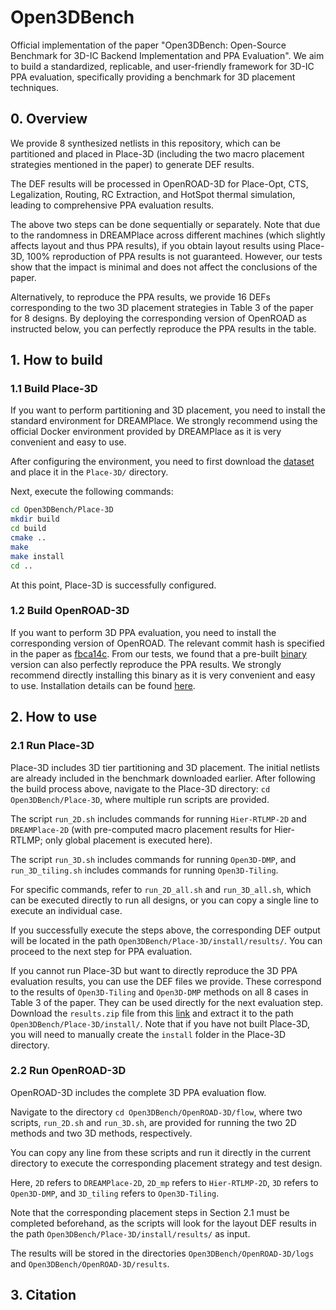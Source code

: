 # Open3DBench

Official implementation of the paper "Open3DBench: Open-Source Benchmark for 3D-IC Backend Implementation and PPA Evaluation". We aim to build a standardized, replicable, and user-friendly framework for 3D-IC PPA evaluation, specifically providing a benchmark for 3D placement techniques.

## 0. Overview

We provide 8 synthesized netlists in this repository, which can be partitioned and placed in Place-3D (including the two macro placement strategies mentioned in the paper) to generate DEF results.

The DEF results will be processed in OpenROAD-3D for Place-Opt, CTS, Legalization, Routing, RC Extraction, and HotSpot thermal simulation, leading to comprehensive PPA evaluation results.

The above two steps can be done sequentially or separately. Note that due to the randomness in DREAMPlace across different machines (which slightly affects layout and thus PPA results), if you obtain layout results using Place-3D, 100% reproduction of PPA results is not guaranteed. However, our tests show that the impact is minimal and does not affect the conclusions of the paper. 

Alternatively, to reproduce the PPA results, we provide 16 DEFs corresponding to the two 3D placement strategies in Table 3 of the paper for 8 designs. By deploying the corresponding version of OpenROAD as instructed below, you can perfectly reproduce the PPA results in the table.

## 1. How to build

### 1.1 Build Place-3D

If you want to perform partitioning and 3D placement, you need to install the standard environment for DREAMPlace. We strongly recommend using the official Docker environment provided by DREAMPlace as it is very convenient and easy to use.

After configuring the environment, you need to first download the [dataset](https://drive.google.com/file/d/15D2ge4FJsn4HP4o4AVzoQms6Xx-3ugZ0/view?usp=sharing) and place it in the `Place-3D/` directory.

Next, execute the following commands:

```bash
cd Open3DBench/Place-3D
mkdir build
cd build
cmake ..
make
make install
cd ..
```

At this point, Place-3D is successfully configured.

### 1.2 Build OpenROAD-3D

If you want to perform 3D PPA evaluation, you need to install the corresponding version of OpenROAD. The relevant commit hash is specified in the paper as [fbca14c](https://github.com/The-OpenROAD-Project/OpenROAD/commit/fbca14c). From our tests, we found that a pre-built [binary](https://github.com/Precision-Innovations/OpenROAD/releases/tag/2.0-17198-g8396d0866) version can also perfectly reproduce the PPA results. We strongly recommend directly installing this binary as it is very convenient and easy to use. Installation details can be found [here](https://openroad-flow-scripts.readthedocs.io/en/latest/user/BuildWithPrebuilt.html).

## 2. How to use

### 2.1 Run Place-3D

Place-3D includes 3D tier partitioning and 3D placement. The initial netlists are already included in the benchmark downloaded earlier. After following the build process above, navigate to the Place-3D directory: `cd Open3DBench/Place-3D`, where multiple run scripts are provided.

The script `run_2D.sh` includes commands for running `Hier-RTLMP-2D` and `DREAMPlace-2D` (with pre-computed macro placement results for Hier-RTLMP; only global placement is executed here). 

The script `run_3D.sh` includes commands for running `Open3D-DMP`, and `run_3D_tiling.sh` includes commands for running `Open3D-Tiling`. 

For specific commands, refer to `run_2D_all.sh` and `run_3D_all.sh`, which can be executed directly to run all designs, or you can copy a single line to execute an individual case.

If you successfully execute the steps above, the corresponding DEF output will be located in the path `Open3DBench/Place-3D/install/results/`. You can proceed to the next step for PPA evaluation.

If you cannot run Place-3D but want to directly reproduce the 3D PPA evaluation results, you can use the DEF files we provide. These correspond to the results of `Open3D-Tiling` and `Open3D-DMP` methods on all 8 cases in Table 3 of the paper. They can be used directly for the next evaluation step. Download the `results.zip` file from this [link](https://drive.google.com/file/d/18RCp2zEz23TpSA8kvkA9XBfv-ZvzUub3/view?usp=sharing) and extract it to the path `Open3DBench/Place-3D/install/`. Note that if you have not built Place-3D, you will need to manually create the `install` folder in the Place-3D directory.

### 2.2 Run OpenROAD-3D

OpenROAD-3D includes the complete 3D PPA evaluation flow. 

Navigate to the directory `cd Open3DBench/OpenROAD-3D/flow`, where two scripts, `run_2D.sh` and `run_3D.sh`, are provided for running the two 2D methods and two 3D methods, respectively. 

You can copy any line from these scripts and run it directly in the current directory to execute the corresponding placement strategy and test design. 

Here, `2D` refers to `DREAMPlace-2D`, `2D_mp` refers to `Hier-RTLMP-2D`, `3D` refers to `Open3D-DMP`, and `3D_tiling` refers to `Open3D-Tiling`. 

Note that the corresponding placement steps in Section 2.1 must be completed beforehand, as the scripts will look for the layout DEF results in the path `Open3DBench/Place-3D/install/results/` as input. 

The results will be stored in the directories `Open3DBench/OpenROAD-3D/logs` and `Open3DBench/OpenROAD-3D/results`.

## 3. Citation

```

```